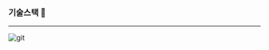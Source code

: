 ### 기술스택 👋
---
![git](https://img.shields.io/badge/-Git-F05032?style=for-the-badge&logo=git&logoColor=ffffff)
<!--
**kimgs888/kimgs888** is a ✨ _special_ ✨ repository because its `README.md` (this file) appears on your GitHub profile.



![my states](https://github-readme-stats.vercel.app/api?username=kimgs888&hide_title=true&show_icons=true&include_all_commits=true&disable_animations=true&theme=vue)](https://github.com/anuraghazra/github-readme-stats) 

Here are some ideas to get you started:

- 🔭 I’m currently working on ...
- 🌱 I’m currently learning ...
- 👯 I’m looking to collaborate on ...
- 🤔 I’m looking for help with ...
- 💬 Ask me about ...
- 📫 How to reach me: ...
- 😄 Pronouns: ...
- ⚡ Fun fact: ...
-->
